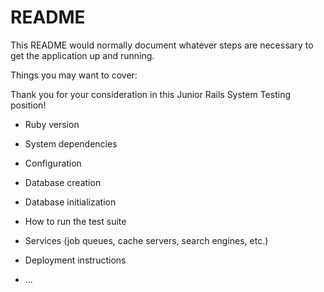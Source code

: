 # README

This README would normally document whatever steps are necessary to get the
application up and running.

Things you may want to cover:

Thank you for your consideration in this Junior Rails System Testing position!

* Ruby version

* System dependencies

* Configuration

* Database creation

* Database initialization

* How to run the test suite

* Services (job queues, cache servers, search engines, etc.)

* Deployment instructions

* ...
